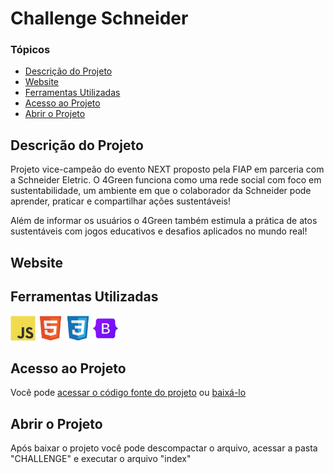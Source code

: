 # Challenge Schneider

### Tópicos

- [Descrição do Projeto](descrição-do-projeto)
- [Website](website)
- [Ferramentas Utilizadas](ferramentas-utilizadas)
- [Acesso ao Projeto](acesso-ao-projeto)
- [Abrir o Projeto](abrir-o-projeto)

  
## Descrição do Projeto
  
  Projeto vice-campeão do evento NEXT proposto pela FIAP em parceria com a Schneider Eletric. O 4Green funciona como uma rede social com foco em sustentabilidade, um ambiente em que o colaborador
  da Schneider pode aprender, praticar e compartilhar ações sustentáveis!

  Além de informar os usuários o 4Green também estimula a prática de atos sustentáveis com jogos educativos e desafios aplicados no mundo real!


  

## Website

## Ferramentas Utilizadas
<a href = "https://www.javascript.com/" target="_blank"> <img src="https://raw.githubusercontent.com/devicons/devicon/55609aa5bd817ff167afce0d965585c92040787a/icons/javascript/javascript-original.svg" alt="javascript" width="40" height="40"/></a>
<a> <img src = "https://raw.githubusercontent.com/devicons/devicon/55609aa5bd817ff167afce0d965585c92040787a/icons/html5/html5-original.svg" alt="html5" width="40" height="40"/></a>
<a> <img src = "https://raw.githubusercontent.com/devicons/devicon/55609aa5bd817ff167afce0d965585c92040787a/icons/css3/css3-original.svg" alt="css" width="40" height="40"/></a>
<a href = "https://getbootstrap.com/" target="_blank"> <img src="https://raw.githubusercontent.com/devicons/devicon/55609aa5bd817ff167afce0d965585c92040787a/icons/bootstrap/bootstrap-original.svg" alt="bootstrap" width="40" height="40"/></a>

## Acesso ao Projeto
Você pode [acessar o código fonte do projeto](https://github.com/SaulVasconcelos/Challenge-Schneider) ou [baixá-lo](https://github.com/SaulVasconcelos/Challenge-Schneider/archive/refs/heads/main.zip)

## Abrir o Projeto
Após baixar o projeto você pode descompactar o arquivo, acessar a pasta "CHALLENGE" e executar o arquivo "index"

